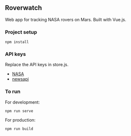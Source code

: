 ## Roverwatch

Web app for tracking NASA rovers on Mars.
Built with Vue.js.

### Project setup
```
npm install
```
### API keys

Replace the API keys in store.js. 
* [NASA](https://api.nasa.gov/api.html#MarsPhotos)
* [newsapi](https://newsapi.org/)

### To run
For development:
```
npm run serve
```

For production:
```
npm run build
```
